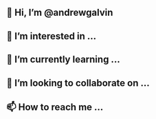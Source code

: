 ##
## 👋 Hi, I’m @andrewgalvin
## 👀 I’m interested in ...
## 🌱 I’m currently learning ...
## 💞️ I’m looking to collaborate on ...
## 📫 How to reach me ...

<!---
andrewgalvin/andrewgalvin is a ✨ special ✨ repository because its `README.md` (this file) appears on your GitHub profile.
You can click the Preview link to take a look at your changes.
--->
